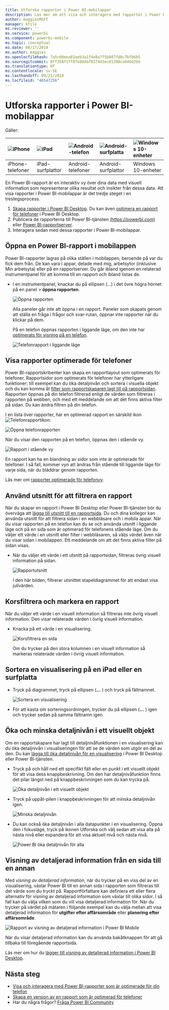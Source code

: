 ```yaml
---
title: Utforska rapporter i Power BI-mobilappar
description: Läs mer om att visa och interagera med rapporter i Power BI-mobilappar på din telefon eller surfplatta. Du skapar rapporter i Power BI-tjänsten eller Power BI Desktop och interagerar med dem i de mobila apparna.
author: maggiesMSFT
manager: kfile
ms.reviewer: ''
ms.service: powerbi
ms.component: powerbi-mobile
ms.topic: conceptual
ms.date: 08/17/2018
ms.author: maggies
ms.openlocfilehash: 7a5c60eea81eeb3a1f4e8a7f5b807fd8c7bfb6b5
ms.sourcegitcommit: 0ff358f1ff87e88daf837443ecd1398ca949d2b6
ms.translationtype: HT
ms.contentlocale: sv-SE
ms.lasthandoff: 09/21/2018
ms.locfileid: "46547256"
---
```

# <a name="explore-reports-in-the-power-bi-mobile-apps"></a>Utforska rapporter i Power BI-mobilappar
Gäller:

| ![iPhone](././media/mobile-reports-in-the-mobile-apps/ios-logo-40-px.png) | ![iPad](././media/mobile-reports-in-the-mobile-apps/ios-logo-40-px.png) | ![Android-telefon](././media/mobile-reports-in-the-mobile-apps/android-logo-40-px.png) | ![Android-surfplatta](././media/mobile-reports-in-the-mobile-apps/android-logo-40-px.png) | ![Windows 10-enheter](./media/mobile-reports-in-the-mobile-apps/win-10-logo-40-px.png) |
|:--- |:--- |:--- |:--- |:--- |
| iPhone-telefoner |iPad-surfplattor |Android-telefoner |Android-surfplattor |Windows 10-enheter |

En Power BI-rapport är en interaktiv vy över dina data med visuell information som representerar olika resultat och insikter från dessa data. Att visa rapporter i Power BI-mobilappar är det tredje steget i en trestegsprocess.

1. [Skapa rapporter i Power BI Desktop](../../desktop-report-view.md). Du kan även [optimera en rapport för telefoner](mobile-apps-view-phone-report.md) i Power BI Desktop. 
2. Publicera de rapporterna till Power BI-tjänsten [(https://powerbi.com)](https://powerbi.com) eller [Power BI-rapportserver](../../report-server/get-started.md).  
3. Interagera sedan med dessa rapporter i Power BI-mobilappar.

## <a name="open-a-power-bi-report-in-the-mobile-app"></a>Öppna en Power BI-rapport i mobilappen
Power BI-rapporter lagras på olika ställen i mobilappen, beroende på var du fick dem från. De kan vara i appar, delade med mig, arbetsytor (inklusive Min arbetsyta) eller på en rapportserver. Du går ibland igenom en relaterad instrumentpanel för att komma till en rapport och ibland listas de.

* I en instrumentpanel, knackar du på ellipsen (...) i det övre högra hörnet på en panel > **öppna rapporten**.
  
  ![Öppna rapporten](./media/mobile-reports-in-the-mobile-apps/power-bi-android-open-report-tile.png)
  
  Alla paneler går inte att öppna i en rapport. Paneler som skapats genom att ställa en fråga i frågor och svar-rutan, öppnar inte rapporter när du klickar på dem. 
  
  På en telefon öppnas rapporten i liggande läge, om den inte har [optimerats för visning på en telefon](mobile-reports-in-the-mobile-apps.md#view-reports-optimized-for-phones).
  
  ![Telefonrapport i liggande läge](./media/mobile-reports-in-the-mobile-apps/power-bi-iphone-report-landscape.png)

## <a name="view-reports-optimized-for-phones"></a>Visa rapporter optimerade för telefoner
Power BI-rapportskribenter kan skapa en rapportlayout som optimerats för telefoner. Rapportsidor som optimerats för telefoner har ytterligare funktioner: till exempel kan du öka detaljnivån och sortera i visuella objekt och du kan komma åt [filter som rapportskaparen lagt till på rapportsidan](mobile-apps-view-phone-report.md#filter-the-report-page-on-a-phone). Rapporten öppnas på din telefon filtrerad enligt de värden som filtreras i rapporten på webben, och med ett meddelande om att det finns aktiva filter på sidan. Du kan ändra filtren på din telefon.

I en lista över rapporter, har en optimerad rapport en särskild ikon ![Telefonrapportikon](./media/mobile-reports-in-the-mobile-apps/power-bi-phone-report-icon.png):

![Öppna telefonrapporten](./media/mobile-reports-in-the-mobile-apps/power-bi-android-phone-report.png)

När du visar den rapporten på en telefon, öppnas den i stående vy.

![Rapport i stående vy](./media/mobile-reports-in-the-mobile-apps/07-power-bi-phone-report-portrait.png)

 En rapport kan ha en blandning av sidor som inte är optimerade för telefoner. I så fall, kommer vyn att ändras från stående till liggande läge för varje sida, när du bläddrar genom rapporten.

Läs mer om [rapporter optimerade för telefonvy](mobile-apps-view-phone-report.md).

## <a name="use-slicers-to-filter-a-report"></a>Använd utsnitt för att filtrera en rapport
När du skapar en rapport i Power BI Desktop eller Power BI-tjänsten bör du överväga att [lägga till utsnitt till en rapportsida](../../visuals/power-bi-visualization-slicers.md). Du och dina kollegor kan använda utsnitt för att filtrera sidan i en webbläsare och i mobila appar. När du visar rapporten på en telefon kan du se och använda utsnitt i liggande läge och på en sida som är optimerad för telefonens stående läge. Om du väljer ett värde i en utsnitt eller filter i webbläsaren, så väljs värdet även när du visar sidan i mobilappen. Ett meddelande om att det finns aktiva filter på sidan visas.  

* När du väljer ett värde i ett utsnitt på rapportsidan, filtreras övrig visuell information på sidan.
  
  ![Rapportutsnitt](./media/mobile-reports-in-the-mobile-apps/power-bi-android-tablet-report-slicer.png)
  
  I den här bilden, filtrerar utsnittet stapeldiagrammet för att endast visa julivärden.

## <a name="cross-filter-and-highlight-a-report"></a>Korsfiltrera och markera en rapport
När du väljer ett värde i en visuell information så filtreras inte övrig visuell information. Den visar relaterade värden i övrig visuell information.

* Knacka på ett värde i en visualisering.
  
  ![Korsfiltrera en sida](./media/mobile-reports-in-the-mobile-apps/power-bi-android-tablet-report-highlight.png)
  
  Om du trycker på den stora kolumnen i en visuell information så markeras relaterade värden i övrig visuell information. 

## <a name="sort-a-visual-on-an-ipad-or-a-tablet"></a>Sortera en visualisering på en iPad eller en surfplatta
* Tryck på diagrammet, tryck på ellipsen (**...** ) och tryck på fältnamnet.
  
   ![Sortera en visualisering](./media/mobile-reports-in-the-mobile-apps/power-bi-android-tablet-report-sort.png)
* För att kasta om sorteringsordningen, trycker du på ellipsen (**...** ) igen och trycker sedan på samma fältnamn igen.

## <a name="drill-down-and-up-in-a-visual"></a>Öka och minska detaljnivån i ett visuellt objekt
Om en rapportskapare har lagt till detaljnivåfunktionen i en visualisering kan du öka detaljnivån i visualiseringen för att se de värden som utgör en del av den. Du kan [lägga till öka detaljnivån för en visualisering](../end-user-drill.md) i Power BI Desktop eller Power BI-tjänsten. 

* Tryck på och håll ned ett specifikt fält eller en punkt i ett visuellt objekt för att visa dess knappbeskrivning. Om den har detaljnivåfunktion finns det pilar längst ned på knappbeskrivningen som du kan trycka på. 
  
  ![Öka detaljnivån i ett visuellt objekt](./media/mobile-reports-in-the-mobile-apps/power-bi-mobile-drill-down-tooltip.png)

* Tryck på uppåt-pilen i knappbeskrivningen för att minska detaljnivån igen.
  
  ![Minska detaljnivån](./media/mobile-reports-in-the-mobile-apps/power-bi-mobile-drill-up-tooltip.png)

* Du kan också öka detaljnivån i alla datapunkter i en visualisering. Öppna den i fokusläge, tryck på ikonen Utforska och välj sedan att visa alla på nästa nivå eller expandera för att visa aktuell nivå och nästa nivå.

   ![Power BI öka detaljnivån för alla](./media/mobile-reports-in-the-mobile-apps/power-bi-drill-down-all.png)

## <a name="drill-through-from-one-page-to-another"></a>Visning av detaljerad information från en sida till en annan

Med *visning av detaljerad information*, när du trycker på en viss del av en visualisering, växlar Power BI till en annan sida i rapporten som filtreras till det värde som du tryckt på. Rapportförfattare kan definiera ett eller flera alternativ för visning av detaljerad information som växlar till olika sidor. I så fall kan du välja vilken som du vill visa detaljerad information för. När du trycker på värdet på mätaren i följande exempel kan du välja mellan att visa detaljerad information för **utgifter efter affärsområde** eller **planering efter affärsområde**.

![Rapport av visning av detaljerad information i Power BI Mobile](./media/mobile-reports-in-the-mobile-apps/power-bi-mobile-drill-through-it-spent-report.png)

När du visar detaljerad information kan du använda bakåtknappen för att gå tillbaka till föregående rapportsida.

Läs mer om hur du [lägger till visning av detaljerad information i Power BI Desktop](../../desktop-drillthrough.md).

## <a name="next-steps"></a>Nästa steg
* [Visa och interagera med Power BI-rapporter som är optimerade för din telefon](mobile-apps-view-phone-report.md)
* [Skapa en version av en rapport som är optimerad för telefoner](../../desktop-create-phone-report.md)
* Har du några frågor? [Fråga Power BI Community](http://community.powerbi.com/)

